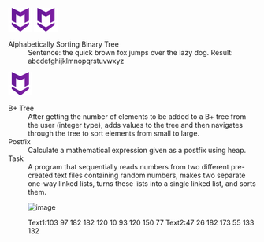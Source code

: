 
 ![alt text](https://github.com/adam-p/markdown-here/raw/master/src/common/images/icon48.png "Logo Title Text 1")
 ![alt text](https://github.com/adam-p/markdown-here/raw/master/src/common/images/icon48.png "Logo Title Text 1")

<dl>
  <dt>Alphabetically Sorting Binary  Tree</dt>
  <dd>Sentence: the quick brown fox jumps over the lazy dog.
       Result: abcdefghijklmnopqrstuvwxyz </dd>
 
 ![alt text](https://github.com/adam-p/markdown-here/raw/master/src/common/images/icon48.png "Logo Title Text 1")

  <dt>B+ Tree</dt>
  <dd>After getting the number of elements to be added to a B+ tree from the user (integer type),
adds values to the tree and then navigates through the tree to sort elements from small to large.

 </dd>
 
  <dt>Postfix</dt>
  <dd>Calculate a mathematical expression given as a postfix using heap.
 </dd>
 
  <dt>Task</dt>
  <dd>A program that sequentially reads numbers from two different pre-created text files containing random numbers, makes two separate one-way linked lists, turns these lists into a single linked list, and sorts them.
      
![image](https://user-images.githubusercontent.com/69357065/150688978-0dbb2ae5-db94-4cd5-8651-b9f2b63afbae.png)
   
Text1:103 97 182 182 120 10 93 120 150 77           Text2:47 26 182 173 55 133 132


   
 </dd>
 
</dl>

